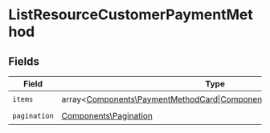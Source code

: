 # ListResourceCustomerPaymentMethod


## Fields

| Field                                                                                                                   | Type                                                                                                                    | Required                                                                                                                | Description                                                                                                             |
| ----------------------------------------------------------------------------------------------------------------------- | ----------------------------------------------------------------------------------------------------------------------- | ----------------------------------------------------------------------------------------------------------------------- | ----------------------------------------------------------------------------------------------------------------------- |
| `items`                                                                                                                 | array<[Components\PaymentMethodCard\|Components\PaymentMethodGeneric](../../Models/Components/CustomerPaymentMethod.md)> | :heavy_check_mark:                                                                                                      | N/A                                                                                                                     |
| `pagination`                                                                                                            | [Components\Pagination](../../Models/Components/Pagination.md)                                                          | :heavy_check_mark:                                                                                                      | N/A                                                                                                                     |